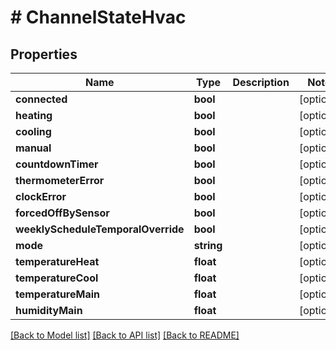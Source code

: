 # # ChannelStateHvac

## Properties

Name | Type | Description | Notes
------------ | ------------- | ------------- | -------------
**connected** | **bool** |  | [optional]
**heating** | **bool** |  | [optional]
**cooling** | **bool** |  | [optional]
**manual** | **bool** |  | [optional]
**countdownTimer** | **bool** |  | [optional]
**thermometerError** | **bool** |  | [optional]
**clockError** | **bool** |  | [optional]
**forcedOffBySensor** | **bool** |  | [optional]
**weeklyScheduleTemporalOverride** | **bool** |  | [optional]
**mode** | **string** |  | [optional]
**temperatureHeat** | **float** |  | [optional]
**temperatureCool** | **float** |  | [optional]
**temperatureMain** | **float** |  | [optional]
**humidityMain** | **float** |  | [optional]

[[Back to Model list]](../../README.md#models) [[Back to API list]](../../README.md#endpoints) [[Back to README]](../../README.md)
